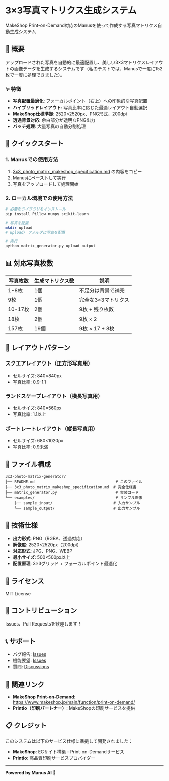 # 3×3写真マトリクス生成システム

MakeShop Print-on-Demand対応のManusを使って作成する写真マトリクス自動生成システム

## 🎯 概要

アップロードされた写真を自動的に最適配置し、美しい3×3マトリクスレイアウトの画像データを生成するシステムです（私のテストでは、Manusで一度に152枚で一度に処理できました）。

### ✨ 特徴

- **写真配置最適化**: フォーカルポイント（右上）への印象的な写真配置
- **ハイブリッドレイアウト**: 写真比率に応じた最適レイアウト自動選択
- **MakeShop仕様準拠**: 2520×2520px、PNG形式、200dpi
- **透過背景対応**: 余白部分が透明なPNG出力
- **バッチ処理**: 大量写真の自動分割処理

## 🚀 クイックスタート

### 1. Manusでの使用方法

1. [3x3_photo_matrix_makeshop_specification.md](./3x3_photo_matrix_makeshop_specification.md) の内容をコピー
2. Manusにペーストして実行
3. 写真をアップロードして処理開始

### 2. ローカル環境での使用方法

```bash
# 必要なライブラリをインストール
pip install Pillow numpy scikit-learn

# 写真を配置
mkdir upload
# upload/ フォルダに写真を配置

# 実行
python matrix_generator.py upload output
```

## 📊 対応写真枚数

| 写真枚数 | 生成マトリクス数 | 説明 |
|---------|----------------|------|
| 1-8枚 | 1個 | 不足分は背景で補完 |
| 9枚 | 1個 | 完全な3×3マトリクス |
| 10-17枚 | 2個 | 9枚 + 残り枚数 |
| 18枚 | 2個 | 9枚 × 2 |
| 157枚 | 19個 | 9枚 × 17 + 8枚 |

## 🎨 レイアウトパターン

### スクエアレイアウト（正方形写真用）
- セルサイズ: 840×840px
- 写真比率: 0.9-1.1

### ランドスケープレイアウト（横長写真用）
- セルサイズ: 840×560px
- 写真比率: 1.1以上

### ポートレートレイアウト（縦長写真用）
- セルサイズ: 680×1020px
- 写真比率: 0.9未満

## 📁 ファイル構成

```
3x3-photo-matrix-generator/
├── README.md                                    # このファイル
├── 3x3_photo_matrix_makeshop_specification.md  # 完全仕様書
├── matrix_generator.py                          # 実装コード
└── examples/                                    # サンプル画像
    ├── sample_input/                           # 入力サンプル
    └── sample_output/                          # 出力サンプル
```

## 🔧 技術仕様

- **出力形式**: PNG（RGBA、透過対応）
- **解像度**: 2520×2520px（200dpi）
- **対応形式**: JPG、PNG、WEBP
- **最小サイズ**: 500×500px以上
- **配置原理**: 3×3グリッド + フォーカルポイント最適化

## 📝 ライセンス

MIT License

## 🤝 コントリビューション

Issues、Pull Requestsを歓迎します！

## 📞 サポート

- バグ報告: [Issues](../../issues)
- 機能要望: [Issues](../../issues)
- 質問: [Discussions](../../discussions)

## 🔗 関連リンク

- **MakeShop Print-on-Demand**: https://www.makeshop.jp/main/function/print-on-demand/
- **Printio（印刷パートナー）**: MakeShopの印刷サービスを提供

## 📋 クレジット

このシステムは以下のサービス仕様に準拠して開発されました：
- **MakeShop**: ECサイト構築・Print-on-Demandサービス
- **Printio**: 高品質印刷サービスプロバイダー

---

**Powered by Manus AI** 🤖

